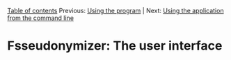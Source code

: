 [Table of contents](_tableOfContents.md) 
Previous: [Using the program](usage.md) | Next: [Using the application from the command line](commandline.md)

# Fsseudonymizer: The user interface